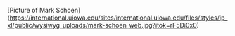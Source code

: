 [Picture of Mark Schoen] (https://international.uiowa.edu/sites/international.uiowa.edu/files/styles/ip_xl/public/wysiwyg_uploads/mark-schoen_web.jpg?itok=rF5Di0x0)
